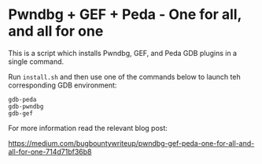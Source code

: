 # Pwndbg + GEF + Peda - One for all, and all for one 

This is a script which installs Pwndbg, GEF, and Peda GDB plugins in a single command.

Run `install.sh` and then use one of the commands below to launch teh corresponding GDB environment:

```
gdb-peda
gdb-pwndbg
gdb-gef
```

For more information read the relevant blog post:

https://medium.com/bugbountywriteup/pwndbg-gef-peda-one-for-all-and-all-for-one-714d71bf36b8